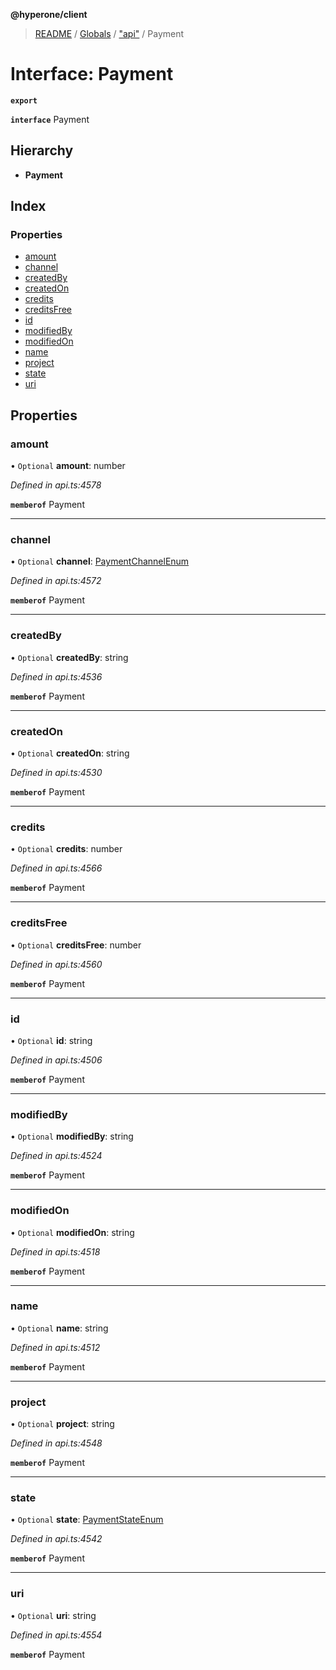 **@hyperone/client**

> [README](../README.md) / [Globals](../globals.md) / ["api"](../modules/_api_.md) / Payment

# Interface: Payment

**`export`** 

**`interface`** Payment

## Hierarchy

* **Payment**

## Index

### Properties

* [amount](_api_.payment.md#amount)
* [channel](_api_.payment.md#channel)
* [createdBy](_api_.payment.md#createdby)
* [createdOn](_api_.payment.md#createdon)
* [credits](_api_.payment.md#credits)
* [creditsFree](_api_.payment.md#creditsfree)
* [id](_api_.payment.md#id)
* [modifiedBy](_api_.payment.md#modifiedby)
* [modifiedOn](_api_.payment.md#modifiedon)
* [name](_api_.payment.md#name)
* [project](_api_.payment.md#project)
* [state](_api_.payment.md#state)
* [uri](_api_.payment.md#uri)

## Properties

### amount

• `Optional` **amount**: number

*Defined in api.ts:4578*

**`memberof`** Payment

___

### channel

• `Optional` **channel**: [PaymentChannelEnum](../enums/_api_.paymentchannelenum.md)

*Defined in api.ts:4572*

**`memberof`** Payment

___

### createdBy

• `Optional` **createdBy**: string

*Defined in api.ts:4536*

**`memberof`** Payment

___

### createdOn

• `Optional` **createdOn**: string

*Defined in api.ts:4530*

**`memberof`** Payment

___

### credits

• `Optional` **credits**: number

*Defined in api.ts:4566*

**`memberof`** Payment

___

### creditsFree

• `Optional` **creditsFree**: number

*Defined in api.ts:4560*

**`memberof`** Payment

___

### id

• `Optional` **id**: string

*Defined in api.ts:4506*

**`memberof`** Payment

___

### modifiedBy

• `Optional` **modifiedBy**: string

*Defined in api.ts:4524*

**`memberof`** Payment

___

### modifiedOn

• `Optional` **modifiedOn**: string

*Defined in api.ts:4518*

**`memberof`** Payment

___

### name

• `Optional` **name**: string

*Defined in api.ts:4512*

**`memberof`** Payment

___

### project

• `Optional` **project**: string

*Defined in api.ts:4548*

**`memberof`** Payment

___

### state

• `Optional` **state**: [PaymentStateEnum](../enums/_api_.paymentstateenum.md)

*Defined in api.ts:4542*

**`memberof`** Payment

___

### uri

• `Optional` **uri**: string

*Defined in api.ts:4554*

**`memberof`** Payment
